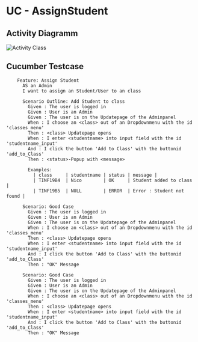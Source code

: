 UC - AssignStudent
=========================

Activity Diagramm
-----------------
![Activity Class](https://raw.githubusercontent.com/Unk3wn/TaskHub---Documentation/main/UC/UseCases/AssignStudent/AssignStudent.png)

Cucumber Testcase
----------------
        Feature: Assign Student
          AS an Admin
          I want to assign an Student/User to an class

          Scenario Outline: Add Student to class
            Given : The user is logged in
            Given : User is an Admin
            Given : The user is on the Updatepage of the Adminpanel
            When : I choose an <class> out of an Dropdownmenu with the id 'classes_menu'
            Then : <class> Updatepage opens
            When : I enter <studentname> into input field with the id 'studentname_input'
            And : I click the button 'Add to Class' with the buttonid 'add_to_Class'
            Then : <status>-Popup with <message>

            Examples:
              | class     | studentname | status | message |
              | TINF19B4  | Nico        | OK     | Student added to class |
              | TINF19B5  | NULL        | ERROR  | Error : Student not found |

          Scenario: Good Case
            Given : The user is logged in
            Given : User is an Admin
            Given : The user is on the Updatepage of the Adminpanel
            When : I choose an <class> out of an Dropdownmenu with the id 'classes_menu'
            Then : <class> Updatepage opens
            When : I enter <studentname> into input field with the id 'studentname_input'
            And : I click the button 'Add to Class' with the buttonid 'add_to_Class'
            Then : "OK" Message

          Scenario: Good Case
            Given : The user is logged in
            Given : User is an Admin
            Given : The user is on the Updatepage of the Adminpanel
            When : I choose an <class> out of an Dropdownmenu with the id 'classes_menu'
            Then : <class> Updatepage opens
            When : I enter <studentname> into input field with the id 'studentname_input'
            And : I click the button 'Add to Class' with the buttonid 'add_to_Class'
            Then : "OK" Message
